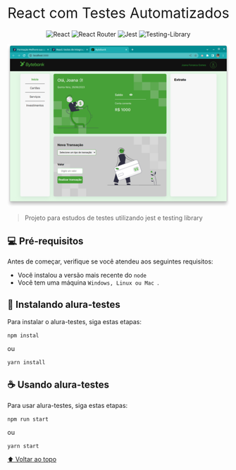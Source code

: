 <div style="text-align: center; font-size: 32px;margin-bottom: 20px"> 
    React com Testes Automatizados
</div>

<div style="text-align: center">

![React](https://img.shields.io/badge/react-%2320232a.svg?style=for-the-badge&logo=react&logoColor=%2361DAFB)
![React Router](https://img.shields.io/badge/React_Router-CA4245?style=for-the-badge&logo=react-router&logoColor=white)
![Jest](https://img.shields.io/badge/-jest-%23C21325?style=for-the-badge&logo=jest&logoColor=white)
![Testing-Library](https://img.shields.io/badge/-TestingLibrary-%23E33332?style=for-the-badge&logo=testing-library&logoColor=white)
</div>

<img src="./src/assets/bytebank-screenshot.png" alt="exemplo imagem">

> Projeto para estudos de testes utilizando jest e testing library

## 💻 Pré-requisitos

Antes de começar, verifique se você atendeu aos seguintes requisitos:
* Você instalou a versão mais recente do `node`
* Você tem uma máquina `Windows, Linux ou Mac `. 

## 🚀 Instalando alura-testes

Para instalar o alura-testes, siga estas etapas:

```
npm instal
```

ou 

```
yarn install
```

## ☕ Usando alura-testes

Para usar alura-testes, siga estas etapas:

```
npm run start
```

ou 

```
yarn start
```


[⬆ Voltar ao topo](#nome-do-projeto)<br>